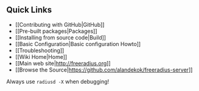 ## Quick Links

* [[Contributing with GitHub|GitHub]]
* [[Pre-built packages|Packages]]
* [[Installing from source code|Build]]
* [[Basic Configuration|Basic configuration Howto]]
* [[Troubleshooting]]
* [[Wiki Home|Home]]
* [[Main web site|http://freeradius.org]]
* [[Browse the Source|https://github.com/alandekok/freeradius-server]]

Always use ``radiusd -X`` when debugging!